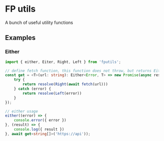 # FP utils

A bunch of useful utility functions


## Examples

### Either

```typescript
import { either, Eiter, Right, Left } from 'fputils';

// define fetch function, this function does not throw, but returns Either data or error instead
const get = <T>(url: string): Either<Error, T> => new Promise(async resolve => {
    try {
        return resolve(Right(await fetch(url)))
    } catch (error) {
        return resolve(Left(error))
    }
});

// either usage
either((error) => {
    console.error({ error })
}, (result) => {
    console.log({ result })
}, await get<string[]>('https://api'));

```
